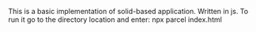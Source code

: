 This is a basic implementation of solid-based application.
Written in js.
To run it go to the directory location and enter:
npx parcel index.html
